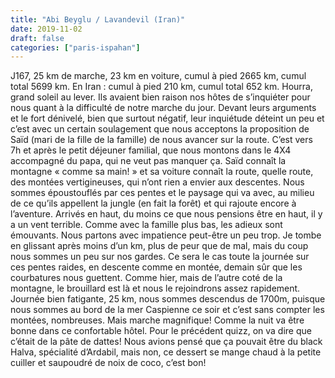 ```yaml
---
title: "Abi Beyglu / Lavandevil (Iran)"
date: 2019-11-02
draft: false
categories: ["paris-ispahan"]
---
```


J167, 25 km de marche, 23 km en voiture, cumul à pied 2665 km, cumul total 5699 km. En Iran : cumul à pied 210 km, cumul total 652 km.
Hourra, grand soleil au lever.
Ils avaient bien raison nos hôtes de s’inquiéter pour nous quant à la difficulté de notre marche du jour. Devant leurs arguments et le fort dénivelé, bien que surtout négatif, leur inquiétude déteint un peu et c’est avec un certain soulagement que nous acceptons la proposition de Saïd (mari de la fille de la famille) de nous avancer sur la route. C’est vers 7h et après le petit déjeuner familial, que nous montons dans le 4X4 accompagné du papa, qui ne veut pas manquer ça. Saïd connaît la montagne « comme sa main! » et sa voiture connaît la route, quelle route, des montées vertigineuses, qui n’ont rien a envier aux descentes. Nous sommes époustouflés par ces pentes et le paysage qui va avec, au milieu de ce qu’ils appellent la jungle (en fait la forêt) et qui rajoute encore à l’aventure.
Arrivés en haut, du moins ce que nous pensions être en haut, il y a un vent terrible. Comme avec la famille plus bas, les adieux sont émouvants.
Nous partons avec impatience peut-être un peu trop. Je tombe en glissant après moins d’un km, plus de peur que de mal, mais du coup nous sommes un peu sur nos gardes. Ce sera le cas toute la journée sur ces pentes raides, en descente comme en montée, demain sûr que les courbatures nous guettent. Comme hier, mais de l’autre coté de la montagne, le brouillard est là et nous le rejoindrons assez rapidement. Journée bien fatigante, 25 km, nous sommes descendus de 1700m, puisque nous sommes au bord de la mer Caspienne ce soir et c’est sans compter les montées, nombreuses. Mais marche magnifique!
Comme la nuit va être bonne dans ce confortable hôtel.
Pour le précédent quizz, on va dire que c’était de la pâte de dattes! Nous avions pensé que ça pouvait être du black Halva, spécialité d’Ardabil, mais non, ce dessert se mange chaud à la petite cuiller et saupoudré de noix de coco, c’est bon!
